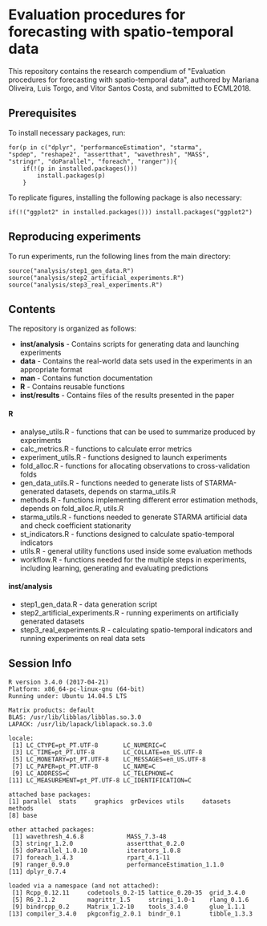 # Evaluation procedures for forecasting with spatio-temporal data

This repository contains the research compendium of "Evaluation procedures for forecasting with spatio-temporal data", authored by Mariana Oliveira, Luis Torgo, and Vitor Santos Costa, and submitted to ECML2018.


## Prerequisites

To install necessary packages, run:

```
for(p in c("dplyr", "performanceEstimation", "starma",
"spdep", "reshape2", "assertthat", "wavethresh", "MASS",
"stringr", "doParallel", "foreach", "ranger")){
	if(!(p in installed.packages()))
		install.packages(p)
	}
```

To replicate figures, installing the following package is also necessary:

```
if(!("ggplot2" in installed.packages())) install.packages("ggplot2")
```

## Reproducing experiments

To run experiments, run the following lines from the main directory:

```
source("analysis/step1_gen_data.R")
source("analysis/step2_artificial_experiments.R")
source("analysis/step3_real_experiments.R")
```

## Contents

The repository is organized as follows:
* **inst/analysis** - Contains scripts for generating data and launching experiments
* **data** - Contains the real-world data sets used in the experiments in an appropriate format
* **man** - Contains function documentation
* **R** - Contains reusable functions
* **inst/results** - Contains files of the results presented in the paper

#### R

* analyse\_utils.R - functions that can be used to summarize produced by experiments
* calc_metrics.R - functions to calculate error metrics
* experiment_utils.R - functions designed to launch experiments
* fold_alloc.R - functions for allocating observations to cross-validation folds
* gen\_data\_utils.R - functions needed to generate lists of STARMA-generated datasets, depends on starma_utils.R
* methods.R - functions implementing different error estimation methods, depends on fold_alloc.R, utils.R
* starma_utils.R - functions needed to generate STARMA artificial data and check coefficient stationarity
* st_indicators.R - functions designed to calculate spatio-temporal indicators
* utils.R - general utility functions used inside some evaluation methods
* workflow.R - functions needed for the multiple steps in experiments, including learning, generating and evaluating predictions


#### inst/analysis

* step1_gen_data.R - data generation script
* step2_artificial_experiments.R - running experiments on artificially generated datasets
* step3_real_experiments.R - calculating spatio-temporal indicators and running experiments on real data sets


## Session Info

```
R version 3.4.0 (2017-04-21)
Platform: x86_64-pc-linux-gnu (64-bit)
Running under: Ubuntu 14.04.5 LTS

Matrix products: default
BLAS: /usr/lib/libblas/libblas.so.3.0
LAPACK: /usr/lib/lapack/liblapack.so.3.0

locale:
 [1] LC_CTYPE=pt_PT.UTF-8       LC_NUMERIC=C              
 [3] LC_TIME=pt_PT.UTF-8        LC_COLLATE=en_US.UTF-8    
 [5] LC_MONETARY=pt_PT.UTF-8    LC_MESSAGES=en_US.UTF-8   
 [7] LC_PAPER=pt_PT.UTF-8       LC_NAME=C                 
 [9] LC_ADDRESS=C               LC_TELEPHONE=C            
[11] LC_MEASUREMENT=pt_PT.UTF-8 LC_IDENTIFICATION=C       

attached base packages:
[1] parallel  stats     graphics  grDevices utils     datasets  methods  
[8] base     

other attached packages:
 [1] wavethresh_4.6.8            MASS_7.3-48                
 [3] stringr_1.2.0               assertthat_0.2.0           
 [5] doParallel_1.0.10           iterators_1.0.8            
 [7] foreach_1.4.3               rpart_4.1-11               
 [9] ranger_0.9.0                performanceEstimation_1.1.0
[11] dplyr_0.7.4                

loaded via a namespace (and not attached):
 [1] Rcpp_0.12.11     codetools_0.2-15 lattice_0.20-35  grid_3.4.0      
 [5] R6_2.1.2         magrittr_1.5     stringi_1.0-1    rlang_0.1.6     
 [9] bindrcpp_0.2     Matrix_1.2-10    tools_3.4.0      glue_1.1.1      
[13] compiler_3.4.0   pkgconfig_2.0.1  bindr_0.1        tibble_1.3.3
```
